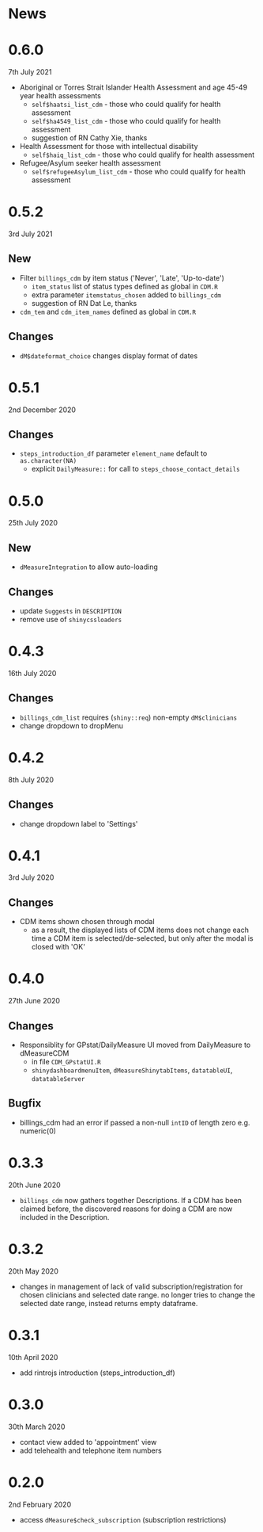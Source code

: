 # News

# 0.6.0
7th July 2021

* Aboriginal or Torres Strait Islander Health Assessment and age 45-49 year health assessments
  + `self$haatsi_list_cdm` - those who could qualify for health assessment
  + `self$ha4549_list_cdm` - those who could qualify for health assessment
  + suggestion of RN Cathy Xie, thanks
* Health Assessment for those with intellectual disability
  + `self$haiq_list_cdm` - those who could qualify for health assessment
* Refugee/Asylum seeker health assessment
  + `self$refugeeAsylum_list_cdm` - those who could qualify for health assessment
  
# 0.5.2
3rd July 2021

## New

* Filter `billings_cdm` by item status ('Never', 'Late', 'Up-to-date')
  + `item_status` list of status types defined as global in `CDM.R`
  + extra parameter `itemstatus_chosen` added to `billings_cdm`
  + suggestion of RN Dat Le, thanks
* `cdm_tem` and `cdm_item_names` defined as global in `CDM.R`

## Changes

* `dM$dateformat_choice` changes display format of dates

# 0.5.1
2nd December 2020

## Changes

* `steps_introduction_df` parameter `element_name` default to `as.character(NA)`
  + explicit `DailyMeasure::` for call to `steps_choose_contact_details`

# 0.5.0
25th July 2020

## New

* `dMeasureIntegration` to allow auto-loading

## Changes

* update `Suggests` in `DESCRIPTION`
* remove use of `shinycssloaders`

# 0.4.3
16th July 2020

## Changes

* `billings_cdm_list` requires (`shiny::req`) non-empty `dM$clinicians`
* change dropdown to dropMenu

# 0.4.2
8th July 2020

## Changes

* change dropdown label to 'Settings'

# 0.4.1
3rd July 2020

## Changes

* CDM items shown chosen through modal
  + as a result, the displayed lists of CDM items does not change each
    time a CDM item is selected/de-selected, but only after the modal
    is closed with 'OK'

# 0.4.0
27th June 2020

## Changes

* Responsiblity for GPstat/DailyMeasure UI moved from DailyMeasure
  to dMeasureCDM
  + in file `CDM_GPstatUI.R`
  + `shinydashboardmenuItem`, `dMeasureShinytabItems`, `datatableUI`, `datatableServer`
  
## Bugfix

* billings_cdm had an error if passed a non-null `intID` of length zero 
  e.g. numeric(0)
  
# 0.3.3
20th June 2020

* `billings_cdm` now gathers together Descriptions. If a CDM
  has been claimed before, the discovered reasons for doing a
  CDM are now included in the Description.

# 0.3.2
20th May 2020

* changes in management of lack of valid subscription/registration for
  chosen clinicians and selected date range.
  no longer tries to change the selected date range,
  instead returns empty dataframe.

# 0.3.1
10th April 2020

* add rintrojs introduction (steps_introduction_df)

# 0.3.0
30th March 2020

* contact view added to 'appointment' view
* add telehealth and telephone item numbers

# 0.2.0
2nd February 2020

* access `dMeasure$check_subscription` (subscription restrictions)
